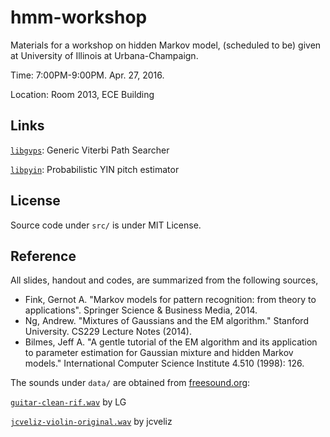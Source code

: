 hmm-workshop
===

Materials for a workshop on hidden Markov model, (scheduled to be) given at University of Illinois at Urbana-Champaign.

Time: 7:00PM-9:00PM. Apr. 27, 2016.

Location: Room 2013, ECE Building

Links
---

[`libgvps`](https://github.com/Sleepwalking/libgvps): Generic Viterbi Path Searcher

[`libpyin`](https://github.com/Sleepwalking/libpyin): Probabilistic YIN pitch estimator

License
---

Source code under `src/` is under MIT License.

Reference
---

All slides, handout and codes, are summarized from the following sources,

* Fink, Gernot A. "Markov models for pattern recognition: from theory to applications". Springer Science & Business Media, 2014.
* Ng, Andrew. "Mixtures of Gaussians and the EM algorithm." Stanford University. CS229 Lecture Notes (2014).
* Bilmes, Jeff A. "A gentle tutorial of the EM algorithm and its application to parameter estimation for Gaussian mixture and hidden Markov models." International Computer Science Institute 4.510 (1998): 126.

The sounds under `data/` are obtained from [freesound.org](http://freesound.org):

[`guitar-clean-rif.wav`](http://www.freesound.org/people/LG/sounds/16054/) by LG

[`jcveliz-violin-original.wav`](http://www.freesound.org/people/jcveliz/sounds/92002/) by jcveliz
